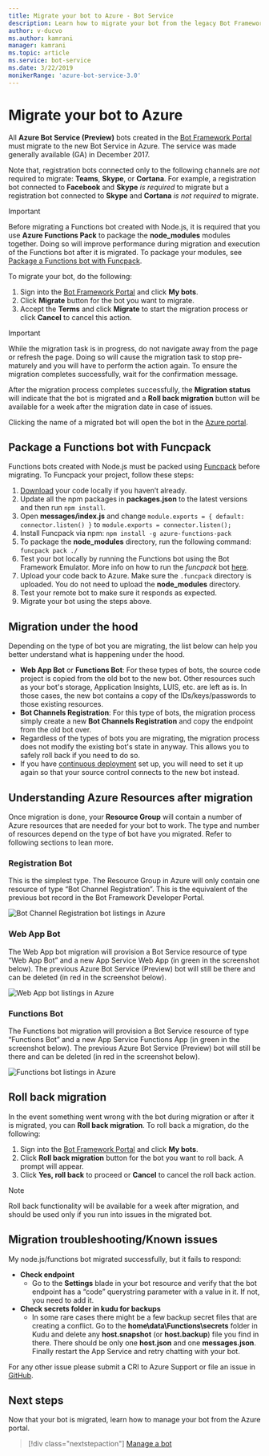 ```yaml
---
title: Migrate your bot to Azure - Bot Service
description: Learn how to migrate your bot from the legacy Bot Framework Portal to a bot service in the Azure portal.
author: v-ducvo
ms.author: kamrani
manager: kamrani
ms.topic: article
ms.service: bot-service
ms.date: 3/22/2019
monikerRange: 'azure-bot-service-3.0'
---
```


# Migrate your bot to Azure

All **Azure Bot Service (Preview)** bots created in the [Bot Framework Portal](http://dev.botframework.com) must migrate to the new Bot Service in Azure. The service was made generally available (GA) in December 2017. 

Note that, registration bots connected only to the following channels are *not* required to migrate: **Teams**, **Skype**, or **Cortana**. For example, a registration bot connected to **Facebook** and **Skype** *is required* to migrate but a registration bot connected to **Skype** and **Cortana** *is not required* to migrate.

> [!IMPORTANT]
> Before migrating a Functions bot created with Node.js, it is required that you use **Azure Functions Pack** to package the **node_modules** modules together. Doing so will improve performance during migration and execution of the Functions bot after it is migrated. 
> To package your modules, see [Package a Functions bot with Funcpack](#package-a-functions-bot-with-funcpack).

To migrate your bot, do the following:

1. Sign into the [Bot Framework Portal](http://dev.botframework.com) and click **My bots**.
2. Click **Migrate** button for the bot you want to migrate.
3. Accept the **Terms** and click **Migrate** to start the migration process or click **Cancel** to cancel this action.

> [!IMPORTANT]
> While the migration task is in progress, do not navigate away from the page or refresh the page. Doing so will cause the migration task to stop pre-maturely and you will have to perform the action again. 
> To ensure the migration completes successfully, wait for the confirmation message.

After the migration process completes successfully, the **Migration status** will indicate that the bot is migrated and a **Roll back migration** button will be available for a week after the migration date in case of issues.

Clicking the name of a migrated bot will open the bot in the [Azure portal](https://portal.azure.com).

## Package a Functions bot with Funcpack

Functions bots created with Node.js must be packed using [Funcpack](https://github.com/Azure/azure-functions-pack) before migrating. To Funcpack your project, follow these steps:

1.	[Download](bot-service-build-download-source-code.md) your code locally if you haven’t already.
2.	Update all the npm packages in **packages.json** to the latest versions and then run `npm install`.
3.	Open **messages/index.js** and change `module.exports = { default: connector.listen() }`
to `module.exports = connector.listen();`
4.	Install Funcpack via npm: `npm install -g azure-functions-pack`
5.	To package the **node_modules** directory, run the following command: `funcpack pack ./`
6.	Test your bot locally by running the Functions bot using the Bot Framework Emulator. More info on how to run the *funcpack* bot [here](https://github.com/Azure/azure-functions-pack#how-to-run). 
7.	Upload your code back to Azure. Make sure the `.funcpack` directory is uploaded. You do not need to upload the **node_modules** directory.
8. Test your remote bot to make sure it responds as expected.
9. Migrate your bot using the steps above.

## Migration under the hood

Depending on the type of bot you are migrating, the list below can help you better understand what is happening under the hood.

* **Web App Bot** or **Functions Bot**: For these types of bots, the source code project is copied from the old bot to the new bot. Other resources such as your bot's storage, Application Insights, LUIS, etc. are left as is. In those cases, the new bot contains a copy of the IDs/keys/passwords to those existing resources. 
* **Bot Channels Registration**: For this type of bots, the migration process simply create a new **Bot Channels Registration** and copy the endpoint from the old bot over. 
* Regardless of the types of bots you are migrating, the migration process does not modify the existing bot's state in anyway. This allows you to safely roll back if you need to do so.
* If you have [continuous deployment](bot-service-build-continuous-deployment.md) set up, you will need to set it up again so that your source control connects to the new bot instead.

## Understanding Azure Resources after migration
Once migration is done, your **Resource Group** will contain a number of Azure resources that are needed for your bot to work. The type and number of resources depend on the type of bot have you migrated. Refer to following sections to lean more.

### Registration Bot

This is the simplest type. The Resource Group in Azure will only contain one resource of type “Bot Channel Registration”. This is the equivalent of the previous bot record in the Bot Framework Developer Portal.

![Bot Channel Registration bot listings in Azure](~/media/bot-service-migrate-bot/channel-registration-bot.png)

### Web App Bot
The Web App bot migration will provision a Bot Service resource of type “Web App Bot” and a new App Service Web App (in green in the screenshot below). The previous Azure Bot Service (Preview) bot will still be there and can be deleted (in red in the screenshot below).

![Web App bot listings in Azure](~/media/bot-service-migrate-bot/web-app-bot.png)

### Functions Bot
The Functions bot migration will provision a Bot Service resource of type “Functions Bot” and a new App Service Functions App (in green in the screenshot below). The previous Azure Bot Service (Preview) bot will still be there and can be deleted (in red in the screenshot below).

![Functions bot listings in Azure](~/media/bot-service-migrate-bot/functions-bot.png)


## Roll back migration

In the event something went wrong with the bot during migration or after it is migrated, you can **Roll back migration**. To roll back a migration, do the following:

1. Sign into the [Bot Framework Portal](http://dev.botframework.com) and click **My bots**.
2. Click **Roll back migration** button for the bot you want to roll back. A prompt will appear.
3. Click **Yes, roll back** to proceed or **Cancel** to cancel the roll back action.

> [!NOTE]
> Roll back functionality will be available for a week after migration, and should be used only if you run into issues in the migrated bot.

## Migration troubleshooting/Known issues
My node.js/functions bot migrated successfully, but it fails to respond:

* **Check endpoint**
  * Go to the **Settings** blade in your bot resource and verify that the bot endpoint has a “code” querystring parameter with a value in it. If not, you need to add it.
* **Check secrets folder in kudu for backups**
  * In some rare cases there might be a few backup secret files that are creating a conflict. Go to the **home\data\Functions\secrets** folder in Kudu and delete any **host.snapshot** (or **host.backup**) file you find in there. There should be only one **host.json** and one **messages.json**. Finally restart the App Service and retry chatting with your bot.

For any other issue please submit a CRI to Azure Support or file an issue in [GitHub](https://github.com/MicrosoftDocs/bot-framework-docs/issues).


## Next steps

Now that your bot is migrated, learn how to manage your bot from the Azure portal.

> [!div class="nextstepaction"]
> [Manage a bot](bot-service-manage-overview.md)
